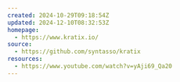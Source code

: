 ```yaml
---
created: 2024-10-29T09:18:54Z
updated: 2024-12-10T08:32:53Z
homepage:
  - https://www.kratix.io/
source:
  - https://github.com/syntasso/kratix
resources:
  - https://www.youtube.com/watch?v=yAji69_Qa20
---
```

